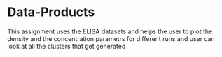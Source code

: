 # Data-Products
This assignment uses the ELISA datasets and helps the user to plot the density and the concentration parametrs for different runs and user can look at all the clusters that get generated
